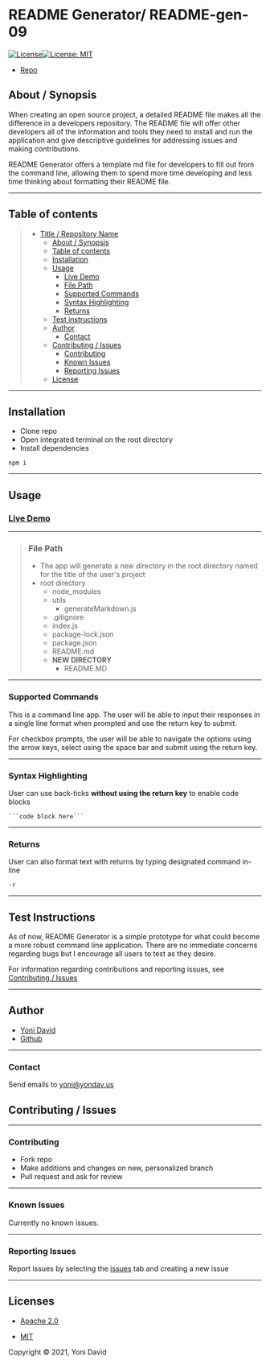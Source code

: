 # README Generator/ README-gen-09

[![License](https://img.shields.io/badge/License-Apache%202.0-blue.svg)](https://opensource.org/licenses/Apache-2.0)[![License: MIT](https://img.shields.io/badge/License-MIT-yellow.svg)](https://opensource.org/licenses/MIT)

- <a href="https://github.com/yondav/README-gen-09">Repo</a>

## About / Synopsis

When creating an open source project, a detailed README file makes all the difference in a developers repository. The README file will offer other developers all of the information and tools they need to install and run the application and give descriptive guidelines for addressing issues and making contributions.

README Generator offers a template md file for developers to fill out from the command line, allowing them to spend more time developing and less time thinking about formatting their README file.

---

## Table of contents

> - [Title / Repository Name](#title--repository-name)
>   - [About / Synopsis](#about--synopsis)
>   - [Table of contents](#table-of-contents)
>   - [Installation](#installation)
>   - [Usage](#usage)
>     - [Live Demo](#live-demo)
>     - [File Path](#file-path)
>     - [Supported Commands](#supported-commands)
>     - [Syntax Highlighting](#syntax-highlighting)
>     - [Returns](#returns)
>   - [Test instructions](#test-instructions)
>   - [Author](#author)
>     - [Contact](#contact)
>   - [Contributing / Issues](#contributing--issues)
>     - [Contributing](#contributing)
>     - [Known Issues](#known-issues)
>     - [Reporting Issues](#reporting-issues)
>   - [License](#license)

---

## Installation

- Clone repo
- Open integrated terminal on the root directory
- Install dependencies

```
npm i
```

---

## Usage

### <a href="https://drive.google.com/file/d/1UZbQUECa74zvYHTU29h2GgD6EaOuypZP/view?usp=sharing">Live Demo</a>

---

> ### File Path
>
> - The app will generate a new directory in the root directory named for the title of the user's project
> - root directory
>   - node_modules
>   - utils
>     - generateMarkdown.js
>   - .gitignore
>   - index.js
>   - package-lock.json
>   - package.json
>   - README.md
>   - **NEW DIRECTORY**
>     - README.MD

---

### Supported Commands

This is a command line app. The user will be able to input their responses in a single line format when prompted and use the return key to submit.

For checkbox prompts, the user will be able to navigate the options using the arrow keys, select using the space bar and submit using the return key.

---

### Syntax Highlighting

User can use back-ticks **without using the return key** to enable code blocks

````
```code block here```
````

---

### Returns

User can also format text with returns by typing designated command in-line

```
-r
```

---

## Test Instructions

As of now, README Generator is a simple prototype for what could become a more robust command line application. There are no immediate concerns regarding bugs but I encourage all users to test as they desire.

For information regarding contributions and reporting issues, see <a href="#contributing--issues">Contributing / Issues</a>

---

## Author

- <a href="https://yondav.us/">Yoni David</a>
- <a href="https://github.com/yondav">Github</a>

---

### Contact

Send emails to <a href="mailto:yoni@yondav.us">yoni@yondav.us</a>

## Contributing / Issues

---

### Contributing

- Fork repo
- Make additions and changes on new, personalized branch
- Pull request and ask for review

---

### Known Issues

Currently no known issues.

---

### Reporting Issues

Report issues by selecting the <a href="https://github.com/yondav/README-gen-09/issues">issues</a> tab and creating a new issue

---

## Licenses

- <a href="https://www.apache.org/licenses/LICENSE-2.0" target="_blank">Apache 2.0</a>

- <a href="https://opensource.org/licenses/MIT" target="_blank">MIT</a>

Copyright &copy; 2021, Yoni David
